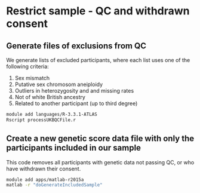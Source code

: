 
# Restrict sample - QC and withdrawn consent


## Generate files of exclusions from QC

We generate lists of excluded participants, where each list uses one of the following criteria:

1. Sex mismatch
2. Putative sex chromosom aneiploidy
3. Outliers in heterozygosity and and missing rates
4. Not of white British ancestry
5. Related to another participant (up to third degree)

```bash
module add languages/R-3.3.1-ATLAS
Rscript processUKBQCFile.r
```

## Create a new genetic score data file with only the participants included in our sample

This code removes all participants with genetic data not passing QC, or who have withdrawn their consent.

```bash
module add apps/matlab-r2015a
matlab -r "doGenerateIncludedSample"
```
